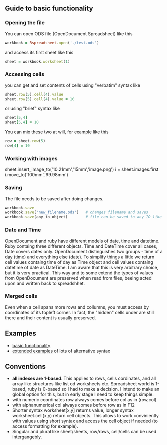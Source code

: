 ## Guide to basic functionality
### Opening the file

You can open ODS file (OpenDocument Spreadsheet) like this
````ruby
workbook = Rspreadsheet.open('./test.ods')
````
and access its first sheet like this
````ruby
sheet = workbook.worksheet(1)
````
### Accessing cells

you can get and set contents of cells using "verbatim" syntax like
````ruby
sheet.row(5).cell(4).value 
sheet.row(5).cell(4).value = 10
````
or using "brief" syntax like
````ruby
sheet[5,4]
sheet[5,4] = 10
````

You can mix these two at will, for example like this
````ruby
row = sheet.row(5)
row[4] = 10
````

### Working with images
sheet.insert_image_to('10.21mm','15mm','image.png')
i = sheet.images.first
i.move_to('100mm','99.98mm')

### Saving 
The file needs to be saved after doing changes. 
````ruby
workbook.save
workbook.save('new_filename.ods')   # changes filename and saves
workbook.save(any_io_object)        # file can be saved to any IO like object as well
````
### Date and Time
OpenDocument and ruby have different models of date, time and datetime. Ruby containg three different objects. Time and DateTime cover all cases, Date covers dates only. OpenDocument distinguishes two groups - time of a day (time) and everything else (date). To simplify things a little we return cell values containg time of day as Time object and cell values containg datetime of date as DateTime. I am aware that this is very arbitrary choice, but it is very practical. This way and to some extend the types of values from OpenDocument are preserved when read from files, beeing acted upon and written back to spreadshhet.

### Merged cells 
Even when a cell spans more rows and collumns, you must access by coordinates of its topleft corner. In fact, the "hidden" cells under are still there and their content is usually preserved.


## Examples

  * [basic functionality](https://gist.github.com/gorn/42e33d086d9b4fda10ec) 
  * [extended examples](https://gist.github.com/gorn/b432e6a69e82628349e6) of lots of alternative syntax

## Conventions
  * **all indexes are 1-based**. This applies to rows, cells cordinates, and all array like structures like list od  worksheets etc. Spreadsheet world is 1-based, ruby is 0-based so I had to make a decision. I intend to make an global option for this, but in early stage I need to keep things simple.
  * with numeric coordinates row always comes before col as in  (row,col)
  * with alphanumerical col always comes before row as in F12
  * Shorter syntax worksheet[x,y] returns value, longer syntax worksheet.cell(x,y) return cell objects. This allows to work conviniently with values using short syntax and access the cell object if needed (to access formatting for example).
  * Singular and plural like sheet/sheets, row/rows, cell/cells can be used intergangebly.

